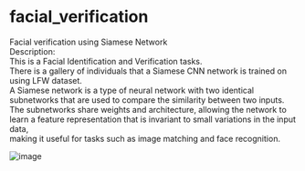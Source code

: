 # facial_verification
Facial verification using Siamese Network<br>
Description:<br>
This is a Facial Identification and Verification tasks. <br>
There is a gallery of individuals that a Siamese CNN network is trained on using LFW dataset. <br>
A Siamese network is a type of neural network with two identical subnetworks that are used to compare the similarity between two inputs. <br>
The subnetworks share weights and architecture, allowing the network to learn a feature representation that is invariant to small variations in the input data,<br>
making it useful for tasks such as image matching and face recognition.<br>

![image](https://user-images.githubusercontent.com/45408401/221373371-5f137919-6b8c-473e-af3f-b8ab1bf3cbfd.png)
